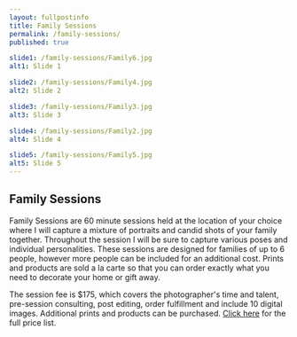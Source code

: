 ```yaml
---
layout: fullpostinfo
title: Family Sessions
permalink: /family-sessions/
published: true

slide1: /family-sessions/Family6.jpg
alt1: Slide 1

slide2: /family-sessions/Family4.jpg
alt2: Slide 2

slide3: /family-sessions/Family3.jpg
alt3: Slide 3

slide4: /family-sessions/Family2.jpg
alt4: Slide 4

slide5: /family-sessions/Family5.jpg
alt5: Slide 5
---
```

## Family Sessions

Family Sessions are 60 minute sessions held at the location of your choice where I will capture a mixture of portraits and candid shots of your family together. Throughout the session I will be sure to capture various poses and individual personalities. These sessions are designed for families of up to 6 people, however more people can be included for an additional cost. Prints and products are sold a la carte so that you can order exactly what you need to decorate your home or gift away.

The session fee is $175, which covers the photographer's time and talent, pre-session consulting, post editing, order fulfillment and include 10 digital images. Additional prints and products can be purchased. <a href="http://candidgiggles.com/pricing-information/">Click here</a> for the full price list. 
